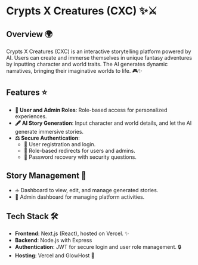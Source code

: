 # Crypts X Creatures (CXC) ✨⚔️

## Overview 🌍

Crypts X Creatures (CXC) is an interactive storytelling platform powered by AI. Users can create and immerse themselves in unique fantasy adventures by inputting character and world traits. The AI generates dynamic narratives, bringing their imaginative worlds to life. 🎮✨

## Features ⭐️

- **🔑 User and Admin Roles**: Role-based access for personalized experiences.
- **🖋️ AI Story Generation**: Input character and world details, and let the AI generate immersive stories.
- **⚖️ Secure Authentication**:
  - 🔐 User registration and login.
  - 🔮 Role-based redirects for users and admins.
  - 🤑 Password recovery with security questions.

## Story Management 📖

- 🕁️ Dashboard to view, edit, and manage generated stories.
- 🔰 Admin dashboard for managing platform activities.

## Tech Stack 🛠️

- **Frontend**: Next.js (React), hosted on Vercel. ✨
- **Backend**: Node.js with Express
- **Authentication**: JWT for secure login and user role management. 🔒
- **Hosting**: Vercel and GlowHost 🚀

